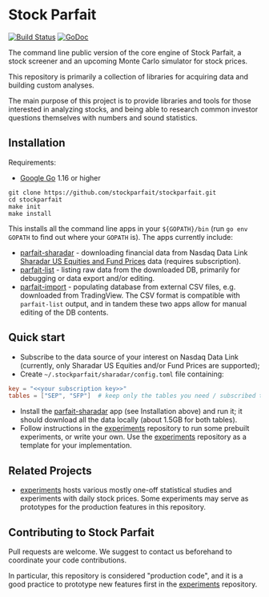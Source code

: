 # Stock Parfait

[![Build Status](https://github.com/stockparfait/stockparfait/workflows/Tests/badge.svg)](https://github.com/stockparfait/stockparfait/actions?query=workflow%3ATests)
[![GoDoc](https://godoc.org/github.com/stockparfait/stockparfait?status.svg)](http://godoc.org/github.com/stockparfait/stockparfait)


The command line public version of the core engine of Stock Parfait, a stock
screener and an upcoming Monte Carlo simulator for stock prices.

This repository is primarily a collection of libraries for acquiring data and
building custom analyses.

The main purpose of this project is to provide libraries and tools for those
interested in analyzing stocks, and being able to research common investor
questions themselves with numbers and sound statistics.

## Installation

Requirements:
- [Google Go](https://go.dev/dl/) 1.16 or higher

```
git clone https://github.com/stockparfait/stockparfait.git
cd stockparfait
make init
make install
```

This installs all the command line apps in your `${GOPATH}/bin` (run `go env
GOPATH` to find out where your `GOPATH` is). The apps currently include:

- [parfait-sharadar] - downloading financial data from Nasdaq Data Link [Sharadar
  US Equities and Fund Prices](https://data.nasdaq.com/databases/SFB/data) data
  (requires subscription).
- [parfait-list] - listing raw data from the downloaded DB, primarily for
  debugging or data export and/or editing.
- [parfait-import] - populating database from external CSV files,
  e.g. downloaded from TradingView. The CSV format is compatible with
  `parfait-list` output, and in tandem these two apps allow for manual editing
  of the DB contents.

## Quick start

- Subscribe to the data source of your interest on Nasdaq Data Link (currently,
  only Sharadar US Equities and/or Fund Prices are supported);
- Create `~/.stockparfait/sharadar/config.toml` file containing:

```toml
key = "<<your subscription key>>"
tables = ["SEP", "SFP"]  # keep only the tables you need / subscribed to
```

- Install the [parfait-sharadar] app (see Installation above) and run it; it should
  download all the data locally (about 1.5GB for both tables).
- Follow instructions in the [experiments] repository to run some prebuilt
  experiments, or write your own. Use the [experiments] repository as a template
  for your implementation.

## Related Projects

- [experiments] hosts various mostly one-off statistical studies and experiments
  with daily stock prices. Some experiments may serve as prototypes for the
  production features in this repository.

## Contributing to Stock Parfait

Pull requests are welcome. We suggest to contact us beforehand to coordinate
your code contributions.

In particular, this repository is considered "production code", and it is a good
practice to prototype new features first in the [experiments] repository.

[experiments]: https://github.com/stockparfait/experiments
[parfait-import]: apps/parfait-import
[parfait-list]: apps/parfait-list
[parfait-sharadar]: apps/parfait-sharadar
